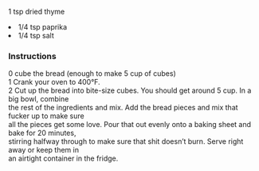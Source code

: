 <!DOCTYPE HTML PUBLIC "-//W3C//DTD HTML 4.0 Transitional//EN">
<html>
  <head>
  <title>CRUTONS</title><link rel='stylesheet' href='style.css' type='text/css'><meta http-equiv="Content-Style-Stype" content="text/css">
     <meta http-equiv="Content-Type" content="text/html;charset=utf-8">
     </head><body><div class="recipe" itemscope itemtype="http://schema.org/Recipe"><div class='header'><p class="title"><span<!DOCTYPE HTML PUBLIC "-//W3C//DTD HTML 4.0 Transitional//EN">
<html>
  <head>
  <title>CRUTONS</title><link rel='stylesheet' href='style.css' type='text/css'><meta http-equiv="Content-Style-Stype" content="text/css">
     <meta http-equiv="Content-Type" content="text/html;charset=utf-8">
     </head><body><div class="recipe" itemscope itemtype="http://schema.org/Recipe"><div class='header'><p class="title"><spanop="ingredients">1 tsp dried thyme </li>
<li class="ing" itemprop="ingredients">1/4 tsp paprika </li>
<li class="ing" itemprop="ingredients">1/4 tsp salt </li>
</ul>
</div>
<div class="instructions"><h3 class="Instructions">Instructions</h3><div itemprop="recipeInstructions"><p>0 cube the bread (enough to make 5 cup of cubes)<br>1 Crank your oven to 400°F.<br>2 Cut up the bread into bite-size cubes. You should get around 5 cup. In a big bowl, combine<br>the rest of the ingredients and mix. Add the bread pieces and mix that fucker up to make sure<br>all the pieces get some love. Pour that out evenly onto a baking sheet and bake for 20 minutes,<br>stirring halfway through to make sure that shit doesn’t burn. Serve right away or keep them in<br>an airtight container in the fridge.</p></div></div></div>

</body>
</html>